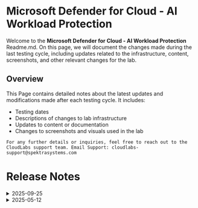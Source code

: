
# Microsoft Defender for Cloud - AI Workload Protection

Welcome to the **Microsoft Defender for Cloud - AI Workload Protection** Readme.md. On this page, we will document the changes made during the last testing cycle, including updates related to the infrastructure, content, screenshots, and other relevant changes for the lab.

## Overview

This Page contains detailed notes about the latest updates and modifications made after each testing cycle. It includes:

- Testing dates
- Descriptions of changes to lab infrastructure
- Updates to content or documentation
- Changes to screenshots and visuals used in the lab

`For any further details or inquiries, feel free to reach out to the CloudLabs support team. Email Support: cloudlabs-support@spektrasystems.com`

# Release Notes

<details>
  <summary>2025-09-25</summary>

## Release Date: 2025-09-25

### Summary of Changes

Minor instructions and screenshots were updated for better clarity.

### Infrastructure Changes

N/A

### Content Changes

N/A

### Screenshot Updates

- **Minor updates**: 

    - **Updated Screenshots**: Updated few screenshots.
      
### Testing Notes

- **Testing Date**: 2025-09-23

### Testing Scope 

Performed end to end lab testing, updated lab guide for better clarity.

---
</details>

<details>
  <summary>2025-05-12</summary>

### Release Date: 2025-05-12
  
- **Testing Date**: 2025-05-12

## Infrastructure Changes

### LAB 05

  - Identified updates in the Visual Studio interface and adjusted the content accordingly to reflect the latest UI changes.

#### LAB 06

  - Identified and incorporated recent UI changes in Azure AI Foundry.
  - Added a new task in **Lab 6** to align with updated requirements.

## Screenshot Updates

- **Change**: Updated almost all the screenshots for the whole lab to reflect the latest UI changes in the Defender for Cloud and Azure Portal.
## Validation

We have Added Validation for **modules 6 and 7**.

## Testing Notes

- **Test Validation Summary**: Validated the lab guide steps, updated the content to reflect the latest UI changes, reorganized exercises for better alignment with the overall lab flow, and added new tasks for lab 6 based on the customer's Request.

---
</details>
